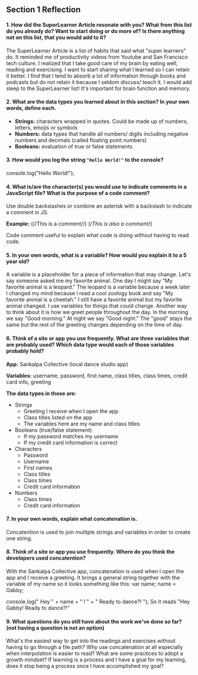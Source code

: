 ## Section 1 Reflection

#### 1. How did the SuperLearner Article resonate with you? What from this list do you already do? Want to start doing or do more of? Is there anything not on this list, that you would add to it? ####

The SuperLearner Article is a list of habits that said what "super learners" do. It reminded me of productivity videos from Youtube and San Francisco tech culture. I realized that I take good care of my brain by eating well, reading and exercising. I want to start sharing what I learned so I can retain it better. I find that I tend to absorb a lot of information through books and podcasts but do not retain it because I seldom discuss/ teach it. I would add sleep to the SuperLearner list! It's important for brain function and memory.

#### 2. What are the data types you learned about in this section? In your own words, define each. ####

  * __Strings:__ characters wrapped in quotes. Could be made up of numbers, letters, emojis or symbols
  * __Numbers:__ data types that handle all numbers/ digits including negative numbers and decimals (called floating point numbers)
  * __Booleans:__ evaluation of true or false statements

#### 3. How would you log the string `"Hello World!"` to the console? ####

console.log("Hello World!");

#### 4. What is/are the character(s) you would use to indicate comments in a JavaScript file? What is the purpose of a code comment? ####

Use double backslashes or combine an asterisk with a backslash to indicate a comment in JS.

__Example:__
(//This is a comment//)
(/*This is also a comment*/)

Code comment useful to explain what code is doing without having to read code.


#### 5. In your own words, what is a variable? How would you explain it to a 5 year old? ####

A variable is a placeholder for a piece of information that may change. Let's say someone asked me my favorite animal.
One day I might say "My favorite animal is a leopard."
The leopard is a variable because a week later I changed my mind because I read a cool zoology book and say
"My favorite animal is a cheetah." I still have a favorite animal but my favorite animal changed.
I use variables for things that could change. Another way to think about it is how we greet people throughout
the day. In the morning we say "Good morning." At night we say "Good night." The "good" stays the same but the
rest of the greeting changes depending on the time of day.  

#### 6. Think of a site or app you use frequently. What are three variables that are probably used? Which data type would each of those variables probably hold? ####

__App:__ Sankalpa Collective (local dance studio app)

__Variables:__ username, password, first name, class titles, class times, credit card info, greeting

__The data types in those are:__
+ Strings
  * Greeting I receive when I open the app
  * Class titles listed on the app
  * The variables here are my name and class titles
+ Booleans (true/false statement)
  * If my password matches my username
  * If my credit card information is correct
+ Characters
  * Password
  * Username
  * First names
  * Class titles
  * Class times
  * Credit card information
+ Numbers
  * Class times
  * Credit card information


#### 7. In your own words, explain what concatenation is. ####
Concatention is used to join multiple strings and variables in order to create one string.

#### 8. Think of a site or app you use frequently. Where do you think the developers used concatention? ####

With the Sankalpa Collective app, concatenation is used when I open the app and I receive a greeting. It
brings a general string together with the variable of my name so it looks something like this:
var name;
name = Gabby;

console.log(" Hey " + name + " ! " + " Ready to dance?! ");
So it reads "Hey Gabby! Ready to dance?!"

#### 9. What questions do you still have about the work we've done so far? (not having a question is not an option) ####
What's the easiest way to get into the readings and exercises without having to go through a file path?
Why use concatenation at all especially when interpolation is easier to read?
What are some practices to adopt a growth mindset?
If learning is a process and I have a goal for my learning, does it stop being a process once I have accomplished my goal?
